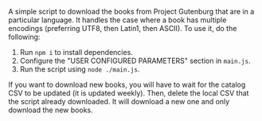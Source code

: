 A simple script to download the books from Project Gutenburg that are in a particular language. It handles the case where a book has multiple encodings (preferring UTF8, then Latin1, then ASCII). To use it, do the following:
1. Run `npm i` to install dependencies.
2. Configure the "USER CONFIGURED PARAMETERS" section in `main.js`.
3. Run the script using `node ./main.js`.

If you want to download new books, you will have to wait for the catalog CSV to be updated (it is updated weekly). Then, delete the local CSV that the script already downloaded. It will download a new one and only download the new books.